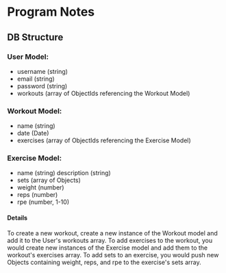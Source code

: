 # Program Notes
## DB Structure
### User Model:
* username (string)
* email (string)
* password (string)
* workouts (array of ObjectIds referencing the Workout Model)
### Workout Model:
* name (string)
* date (Date)
* exercises (array of ObjectIds referencing the Exercise Model)
### Exercise Model:
* name (string)
description (string)
* sets (array of Objects)
* weight (number)
* reps (number)
* rpe (number, 1-10)

#### Details
To create a new workout, create a new instance of the Workout model and add it to the User's workouts array. To add exercises to the workout, you would create new instances of the Exercise model and add them to the workout's exercises array. To add sets to an exercise, you would push new Objects containing weight, reps, and rpe to the exercise's sets array.
